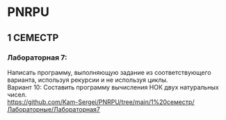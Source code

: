 # PNRPU
## 1 СЕМЕСТР
### Лабораторная 7:
Написать программу, выполняющую задание из соответствующего варианта, используя рекурсии и не используя циклы.  
Вариант 10:
Составить программу вычисления НОК двух натуральных чисел.  
https://github.com/Kam-Sergei/PNRPU/tree/main/1%20семестр/Лабораторные/Лабораторная7
